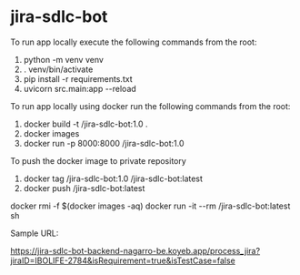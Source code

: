 # jira-sdlc-bot

To run app locally execute the following commands from the root:

1. python -m venv venv
2. . venv/bin/activate
3. pip install -r requirements.txt
4. uvicorn src.main:app --reload

To run app locally using docker run the following commands from the root:

1. docker build -t <username>/jira-sdlc-bot:1.0 .
2. docker images
3. docker run -p 8000:8000 <username>/jira-sdlc-bot:1.0

To push the docker image to private repository

1. docker tag <username>/jira-sdlc-bot:1.0 <username>/jira-sdlc-bot:latest
2. docker push <username>/jira-sdlc-bot:latest

docker rmi -f $(docker images -aq)
docker run -it --rm <username>/jira-sdlc-bot:latest sh

Sample URL:

https://jira-sdlc-bot-backend-nagarro-be.koyeb.app/process_jira?jiraID=IBOLIFE-2784&isRequirement=true&isTestCase=false
